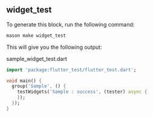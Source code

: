 ## widget_test

To generate this block, run the following command:

```bash
mason make widget_test
```

This will give you the following output:

sample_widget_test.dart
```dart
import 'package:flutter_test/flutter_test.dart';

void main() {
  group('Sample', () {
    testWidgets('Sample : success', (tester) async {
    });
  });
}
```